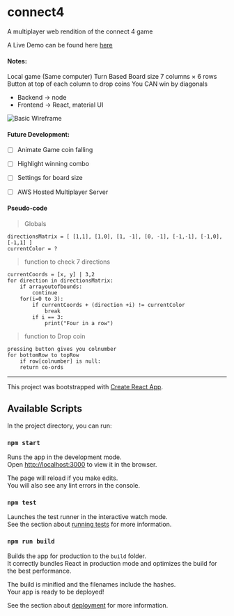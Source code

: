 # connect4
A multiplayer web rendition of the connect 4 game

A Live Demo can be found here [here](https://hoppi164.github.io/connect4/ "connect4")



#### Notes:

Local game (Same computer)
Turn Based
Board size 7 columns × 6 rows
Button at top of each column to drop coins
You CAN win by diagonals

* Backend 	->  node
* Frontend 	-> 	React, material UI

![Basic Wireframe](https://hoppi164.github.io/connect4/wireframe01.png)



#### Future Development:
- [ ] Animate Game coin falling
- [ ] Highlight winning combo
- [ ] Settings for board size
- [ ] AWS Hosted Multiplayer Server



#### Pseudo-code

>Globals
```
directionsMatrix = [ [1,1], [1,0], [1, -1], [0, -1], [-1,-1], [-1,0], [-1,1] ]
currentColor = ?
```

>function to check 7 directions
```
currentCoords = [x, y] | 3,2
for direction in directionsMatrix:
	if arrayoutofbounds:
		continue
	for(i=0 to 3):
		if currentCoords + (direction +i) != currentColor
			break
		if i == 3:
			print("Four in a row")
```

>function to Drop coin
```
pressing button gives you colnumber
for bottomRow to topRow
	if row[colnumber] is null:
	return co-ords
```



--------------------------------------------



This project was bootstrapped with [Create React App](https://github.com/facebook/create-react-app).

## Available Scripts

In the project directory, you can run:

### `npm start`

Runs the app in the development mode.<br />
Open [http://localhost:3000](http://localhost:3000) to view it in the browser.

The page will reload if you make edits.<br />
You will also see any lint errors in the console.

### `npm test`

Launches the test runner in the interactive watch mode.<br />
See the section about [running tests](https://facebook.github.io/create-react-app/docs/running-tests) for more information.

### `npm run build`

Builds the app for production to the `build` folder.<br />
It correctly bundles React in production mode and optimizes the build for the best performance.

The build is minified and the filenames include the hashes.<br />
Your app is ready to be deployed!

See the section about [deployment](https://facebook.github.io/create-react-app/docs/deployment) for more information.
